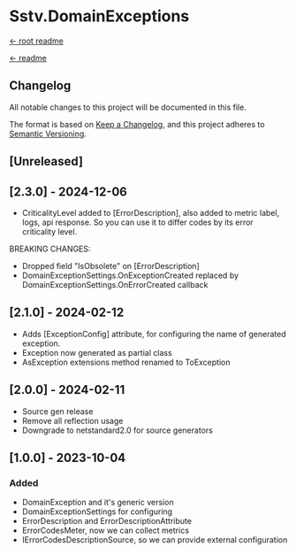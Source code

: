 Sstv.DomainExceptions
=============

[<- root readme](./../README.md)

[<- readme](./README.md)

## Changelog

All notable changes to this project will be documented in this file.

The format is based on [Keep a Changelog](https://keepachangelog.com/en/1.0.0/),
and this project adheres to [Semantic Versioning](https://semver.org/spec/v2.0.0.html).

## [Unreleased]

## [2.3.0] - 2024-12-06

- CriticalityLevel added to [ErrorDescription], also added to metric label, logs, api response. So you can use it to differ codes by its error criticality level.

BREAKING CHANGES: 
- Dropped field "IsObsolete" on [ErrorDescription]
- DomainExceptionSettings.OnExceptionCreated replaced by DomainExceptionSettings.OnErrorCreated callback

## [2.1.0] - 2024-02-12

- Adds [ExceptionConfig] attribute, for configuring the name of generated exception.
- Exception now generated as partial class
- AsException extensions method renamed to ToException

## [2.0.0] - 2024-02-11

- Source gen release
- Remove all reflection usage
- Downgrade to netstandard2.0 for source generators


## [1.0.0] - 2023-10-04

### Added

- DomainException and it's generic version
- DomainExceptionSettings for configuring
- ErrorDescription and ErrorDescriptionAttribute
- ErrorCodesMeter, now we can collect metrics
- IErrorCodesDescriptionSource, so we can provide external configuration
